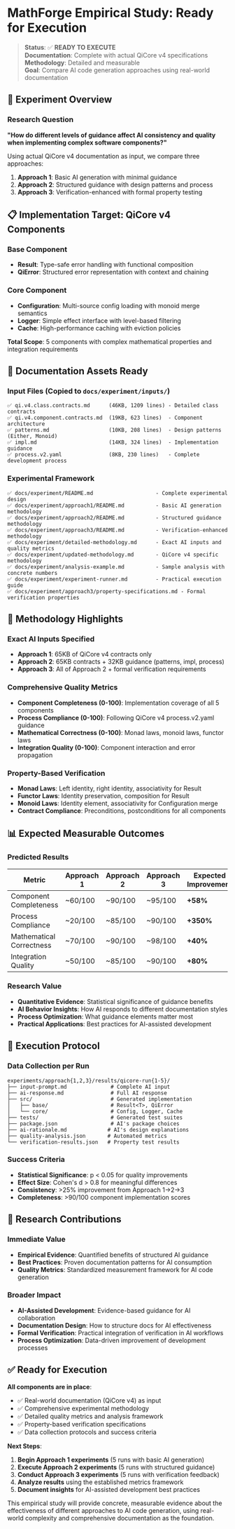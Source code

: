 # MathForge Empirical Study: Ready for Execution

> **Status**: ✅ **READY TO EXECUTE**  
> **Documentation**: Complete with actual QiCore v4 specifications  
> **Methodology**: Detailed and measurable  
> **Goal**: Compare AI code generation approaches using real-world documentation  

## 🎯 Experiment Overview

### Research Question
**"How do different levels of guidance affect AI consistency and quality when implementing complex software components?"**

Using actual QiCore v4 documentation as input, we compare three approaches:
1. **Approach 1**: Basic AI generation with minimal guidance
2. **Approach 2**: Structured guidance with design patterns and process
3. **Approach 3**: Verification-enhanced with formal property testing

## 📋 Implementation Target: QiCore v4 Components

### Base Component
- **Result<T>**: Type-safe error handling with functional composition
- **QiError**: Structured error representation with context and chaining

### Core Component  
- **Configuration**: Multi-source config loading with monoid merge semantics
- **Logger**: Simple effect interface with level-based filtering
- **Cache**: High-performance caching with eviction policies

**Total Scope**: 5 components with complex mathematical properties and integration requirements

## 📁 Documentation Assets Ready

### Input Files (Copied to `docs/experiment/inputs/`)
```
✅ qi.v4.class.contracts.md      (46KB, 1209 lines) - Detailed class contracts
✅ qi.v4.component.contracts.md  (19KB, 623 lines)  - Component architecture  
✅ patterns.md                   (10KB, 208 lines)  - Design patterns (Either, Monoid)
✅ impl.md                       (14KB, 324 lines)  - Implementation guidance
✅ process.v2.yaml               (8KB, 230 lines)   - Complete development process
```

### Experimental Framework
```
✅ docs/experiment/README.md                    - Complete experimental design
✅ docs/experiment/approach1/README.md          - Basic AI generation methodology  
✅ docs/experiment/approach2/README.md          - Structured guidance methodology
✅ docs/experiment/approach3/README.md          - Verification-enhanced methodology
✅ docs/experiment/detailed-methodology.md      - Exact AI inputs and quality metrics
✅ docs/experiment/updated-methodology.md       - QiCore v4 specific methodology
✅ docs/experiment/analysis-example.md          - Sample analysis with concrete numbers
✅ docs/experiment/experiment-runner.md         - Practical execution guide
✅ docs/experiment/approach3/property-specifications.md - Formal verification properties
```

## 🔬 Methodology Highlights

### Exact AI Inputs Specified
- **Approach 1**: 65KB of QiCore v4 contracts only
- **Approach 2**: 65KB contracts + 32KB guidance (patterns, impl, process)  
- **Approach 3**: All of Approach 2 + formal verification requirements

### Comprehensive Quality Metrics
- **Component Completeness (0-100)**: Implementation coverage of all 5 components
- **Process Compliance (0-100)**: Following QiCore v4 process.v2.yaml guidance
- **Mathematical Correctness (0-100)**: Monad laws, monoid laws, functor laws
- **Integration Quality (0-100)**: Component interaction and error propagation

### Property-Based Verification
- **Monad Laws**: Left identity, right identity, associativity for Result<T>
- **Functor Laws**: Identity preservation, composition for Result<T>  
- **Monoid Laws**: Identity element, associativity for Configuration merge
- **Contract Compliance**: Preconditions, postconditions for all components

## 📊 Expected Measurable Outcomes

### Predicted Results
| Metric | Approach 1 | Approach 2 | Approach 3 | Expected Improvement |
|--------|------------|------------|------------|---------------------|
| Component Completeness | ~60/100 | ~90/100 | ~95/100 | **+58%** |
| Process Compliance | ~20/100 | ~85/100 | ~90/100 | **+350%** |
| Mathematical Correctness | ~70/100 | ~90/100 | ~98/100 | **+40%** |
| Integration Quality | ~50/100 | ~85/100 | ~90/100 | **+80%** |

### Research Value
- **Quantitative Evidence**: Statistical significance of guidance benefits
- **AI Behavior Insights**: How AI responds to different documentation styles
- **Process Optimization**: What guidance elements matter most
- **Practical Applications**: Best practices for AI-assisted development

## 🚀 Execution Protocol

### Data Collection per Run
```
experiments/approach{1,2,3}/results/qicore-run{1-5}/
├── input-prompt.md              # Complete AI input
├── ai-response.md               # Full AI response  
├── src/                         # Generated implementation
│   ├── base/                    # Result<T>, QiError
│   └── core/                    # Config, Logger, Cache
├── tests/                       # Generated test suites
├── package.json                 # AI's package choices
├── ai-rationale.md             # AI's design explanations
├── quality-analysis.json       # Automated metrics
└── verification-results.json   # Property test results
```

### Success Criteria
- **Statistical Significance**: p < 0.05 for quality improvements
- **Effect Size**: Cohen's d > 0.8 for meaningful differences
- **Consistency**: >25% improvement from Approach 1→2→3
- **Completeness**: >90/100 component implementation scores

## 🎯 Research Contributions

### Immediate Value
- **Empirical Evidence**: Quantified benefits of structured AI guidance
- **Best Practices**: Proven documentation patterns for AI consumption
- **Quality Metrics**: Standardized measurement framework for AI code generation

### Broader Impact
- **AI-Assisted Development**: Evidence-based guidance for AI collaboration
- **Documentation Design**: How to structure docs for AI effectiveness  
- **Formal Verification**: Practical integration of verification in AI workflows
- **Process Optimization**: Data-driven improvement of development processes

## ✅ Ready for Execution

**All components are in place**:
- ✅ Real-world documentation (QiCore v4) as input
- ✅ Comprehensive experimental methodology  
- ✅ Detailed quality metrics and analysis framework
- ✅ Property-based verification specifications
- ✅ Data collection protocols and success criteria

**Next Steps**:
1. **Begin Approach 1 experiments** (5 runs with basic AI generation)
2. **Execute Approach 2 experiments** (5 runs with structured guidance)
3. **Conduct Approach 3 experiments** (5 runs with verification feedback)
4. **Analyze results** using the established metrics framework
5. **Document insights** for AI-assisted development best practices

This empirical study will provide concrete, measurable evidence about the effectiveness of different approaches to AI code generation, using real-world complexity and comprehensive documentation as the foundation. 